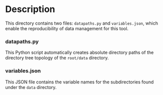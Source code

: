 # Description

This directory contains two files: ```datapaths.py``` and ```variables.json```, which enable the reproducibility of data management for this tool.

### datapaths.py

This Python script automatically creates absolute directory paths of the directory tree topology of the ```root/data``` directory.

### variables.json

This JSON file contains the variable names for the subdirectories found under the ```data``` directory.
